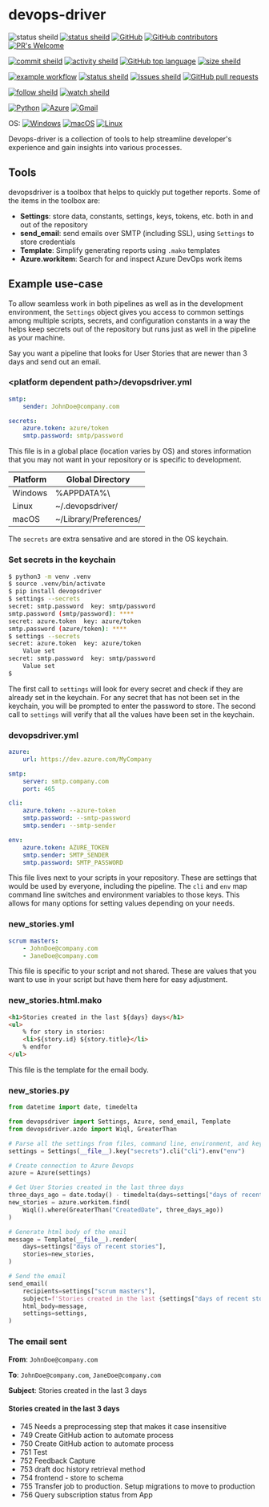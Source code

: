 # devops-driver

![status sheild](https://img.shields.io/static/v1?label=status&message=beta&color=blue&style=plastic)
[![status sheild](https://img.shields.io/static/v1?label=released&message=v0.1.46&color=active&style=plastic)](https://pypi.org/project/devopsdriver/0.1.46/)
[![GitHub](https://img.shields.io/github/license/marcpage/devops-driver?style=plastic)](https://github.com/marcpage/devops-driver?tab=Unlicense-1-ov-file#readme)
[![GitHub contributors](https://img.shields.io/github/contributors/marcpage/devops-driver?style=flat)](https://github.com/marcpage/devops-driver/graphs/contributors)
[![PR's Welcome](https://img.shields.io/badge/PRs-welcome-brightgreen.svg?style=flat)](http://makeapullrequest.com)

[![commit sheild](https://img.shields.io/github/last-commit/marcpage/devops-driver?style=plastic)](https://github.com/marcpage/devops-driver/commits)
[![activity sheild](https://img.shields.io/github/commit-activity/m/marcpage/devops-driver?style=plastic)](https://github.com/marcpage/devops-driver/commits)
[![GitHub top language](https://img.shields.io/github/languages/top/marcpage/devops-driver?style=plastic)](https://github.com/marcpage/devops-driver)
[![size sheild](https://img.shields.io/github/languages/code-size/marcpage/devops-driver?style=plastic)](https://github.com/marcpage/devops-driver)

[![example workflow](https://github.com/marcpage/devops-driver/actions/workflows/pr.yml/badge.svg)](https://github.com/marcpage/devops-driver/actions/workflows/pr.yml)
[![status sheild](https://img.shields.io/static/v1?label=test+coverage&message=99%&color=active&style=plastic)](https://github.com/marcpage/devops-driver/blob/main/Makefile#L4)
[![issues sheild](https://img.shields.io/github/issues-raw/marcpage/devops-driver?style=plastic)](https://github.com/marcpage/devops-driver/issues)
[![GitHub pull requests](https://img.shields.io/github/issues-pr/marcpage/devops-driver?style=flat)](https://github.com/marcpage/devops-driver/pulls)

[![follow sheild](https://img.shields.io/github/followers/marcpage?label=Follow&style=social)](https://github.com/marcpage?tab=followers)
[![watch sheild](https://img.shields.io/github/watchers/marcpage/devops-driver?label=Watch&style=social)](https://github.com/marcpage/devops-driver/watchers)

[![Python](https://img.shields.io/static/v1?label=&message=Pure%20Python&color=ffde57&style=plastic&logo=python)](https://python.org/)
[![Azure](https://img.shields.io/static/v1?label=&message=Supports%20Microsoft%20Azure&color=blue&style=plastic&logo=microsoftazure)](https://azure.microsoft.com/)
[![Gmail](https://img.shields.io/static/v1?label=&message=Supports%20Google%20Gmail&color=white&style=plastic&logo=gmail)](https://gmail.com/)

OS:
[![Windows](https://img.shields.io/static/v1?label=&message=Windows&color=blue&style=plastic&logo=windows)](https://microsoft.com/)
[![macOS](https://img.shields.io/static/v1?label=&message=macOS&color=white&logoColor=black&style=plastic&logo=apple)](https://apple.com/)
[![Linux](https://img.shields.io/static/v1?label=&message=Linux&color=seashell&logoColor=black&style=plastic&logo=linux)](https://linux.org/)

Devops-driver is a collection of tools to help streamline developer's experience and gain insights into various processes.

## Tools

devopsdriver is a toolbox that helps to quickly put together reports. Some of the items in the toolbox are:

- **Settings**: store data, constants, settings, keys, tokens, etc. both in and out of the repository
- **send_email**: send emails over SMTP (including SSL), using `Settings` to store credentials
- **Template**: Simplify generating reports using `.mako` templates
- **Azure.workitem**: Search for and inspect Azure DevOps work items

## Example use-case

To allow seamless work in both pipelines as well as in the development environment, the `Settings` object gives you access to common settings among multiple scripts, secrets, and configuration constants in a way the helps keep secrets out of the repository but runs just as well in the pipeline as your machine.

Say you want a pipeline that looks for User Stories that are newer than 3 days and send out an email.

### \<platform dependent path\>/devopsdriver.yml

```yaml
smtp:
    sender: JohnDoe@company.com

secrets:
    azure.token: azure/token
    smtp.password: smtp/password
```

This file is in a global place (location varies by OS) and stores information that you may not want in your repository or is specific to development.

| Platform | Global Directory       |
|----------|------------------------|
| Windows  | %APPDATA%\             |
| Linux    | ~/.devopsdriver/       |
| macOS    | ~/Library/Preferences/ |

The `secrets` are extra sensative and are stored in the OS keychain.

### Set secrets in the keychain

```bash
$ python3 -m venv .venv
$ source .venv/bin/activate
$ pip install devopsdriver
$ settings --secrets
secret: smtp.password  key: smtp/password
smtp.password (smtp/password): ****
secret: azure.token  key: azure/token
smtp.password (azure/token): ****
$ settings --secrets
secret: azure.token  key: azure/token
    Value set
secret: smtp.password  key: smtp/password
    Value set
$
```

The first call to `settings` will look for every secret and check if they are already set in the keychain.
For any secret that has not been set in the keychain, you will be prompted to enter the password to store.
The second call to `settings` will verify that all the values have been set in the keychain.

### devopsdriver.yml

```yaml
azure:
    url: https://dev.azure.com/MyCompany

smtp:
    server: smtp.company.com
    port: 465

cli:
    azure.token: --azure-token
    smtp.password: --smtp-password
    smtp.sender: --smtp-sender

env:
    azure.token: AZURE_TOKEN
    smtp.sender: SMTP_SENDER
    smtp.password: SMTP_PASSWORD
```

This file lives next to your scripts in your repository.
These are settings that would be used by everyone, including the pipeline.
The `cli` and `env` map command line switches and environment variables to those keys.
This allows for many options for setting values depending on your needs.

### new_stories.yml

```yaml
scrum masters:
    - JohnDoe@company.com
    - JaneDoe@company.com
```

This file is specific to your script and not shared.
These are values that you want to use in your script but have them here for easy adjustment.

### new_stories.html.mako

```html
<h1>Stories created in the last ${days} days</h1>
<ul>
    % for story in stories:
    <li>${story.id} ${story.title}</li>
    % endfor
</ul>
```

This file is the template for the email body.

### new_stories.py

```python
from datetime import date, timedelta

from devopsdriver import Settings, Azure, send_email, Template
from devopsdriver.azdo import Wiql, GreaterThan

# Parse all the settings from files, command line, environment, and keychain
settings = Settings(__file__).key("secrets").cli("cli").env("env")

# Create connection to Azure Devops
azure = Azure(settings)

# Get User Stories created in the last three days
three_days_ago = date.today() - timedelta(days=settings["days of recent stories"])
new_stories = azure.workitem.find(
    Wiql().where(GreaterThan("CreatedDate", three_days_ago))
)

# Generate html body of the email
message = Template(__file__).render(
    days=settings["days of recent stories"],
    stories=new_stories,
)

# Send the email
send_email(
    recipients=settings["scrum masters"],
    subject=f'Stories created in the last {settings["days of recent stories"]} days',
    html_body=message,
    settings=settings,
)
```

### The email sent

**From**: `JohnDoe@company.com`

**To**: `JohnDoe@company.com`, `JaneDoe@company.com`

**Subject**: Stories created in the last 3 days

#### Stories created in the last 3 days

- 745 Needs a preprocessing step that makes it case insensitive
- 749 Create GitHub action to automate process
- 750 Create GitHub action to automate process
- 751 Test
- 752 Feedback Capture
- 753 draft doc history retrieval method
- 754 frontend - store to schema
- 755 Transfer job to production. Setup migrations to move to production
- 756 Query subscription status from App
